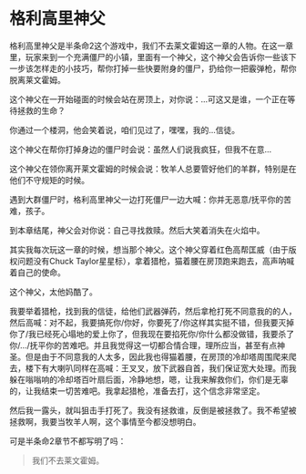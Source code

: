 # 格利高里神父

格利高里神父是半条命2这个游戏中，我们不去莱文霍姆这一章的人物。在这一章里，玩家来到一个充满僵尸的小镇，里面有一个神父，这个神父会告诉你一些该下一步该怎样走的小技巧，帮你打掉一些快要附身的僵尸，扔给你一把霰弹枪，帮你脱离莱文霍姆。

这个神父在一开始碰面的时候会站在房顶上，对你说：...可这又是谁，一个正在等待拯救的生命？

你通过一个楼洞，他会笑着说，咱们见过了，嘿嘿，我的...信徒。

这个神父在帮你打掉身边的僵尸时会说：虽然人们说我疯狂，但我不在意...

这个神父在领你离开莱文霍姆的时候会说：牧羊人总要管好他们的羊群，特别是在他们不守规矩的时候。

遇到大群僵尸时，格利高里神父一边打死僵尸一边大喊：你并无恶意/抚平你的苦难，孩子。

到本章结尾，神父会对你说：自己寻找救赎。然后大笑着消失在火焰中。

其实我每次玩这一章的时候，想当那个神父。这个神父穿着红色高帮匡威（由于版权问题没有Chuck Taylor星星标），拿着猎枪，猫着腰在房顶跑来跑去，高声呐喊着自己的使命。

这个神父，太他妈酷了。

我要举着猎枪，找到我的信徒，给他们武器弹药，然后拿枪打死不同意我的的人，然后高喊：对不起，我要搞死你/你好，你要死了/你这样其实挺不错，但我要灭掉你了/我已经死心塌地的爱上你了，但我现在要掐死你/你什么都没做错，我要杀了你/.../抚平你的苦难吧。并且我觉得这一切都合情合理，理所应当，甚至有点神圣。但是由于不同意我的人太多，因此我也得猫着腰，在房顶的冷却塔周围爬来爬去，楼下有大喇叭同样在高喊：王叉叉，放下武器自首，我们保证宽大处理。而我躲在嗡嗡响的冷却塔百叶扇后面，冷静地想，嗯，让我来解救你们，你们是无辜的，让我结束一切苦难吧。我拿起猎枪，准备去打，这个信念非常坚定。

然后我一露头，就叫狙击手打死了。我没有拯救谁，反倒是被拯救了。我不希望被拯救啊，我要当牧羊人啊，这个事情至今都没想明白。

可是半条命2章节不都写明了吗：

>我们不去莱文霍姆。

